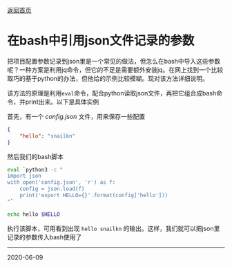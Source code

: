 [返回首页](../index.md)

# 在bash中引用json文件记录的参数

把项目配置参数记录到json里是一个常见的做法，但怎么在bash中导入这些参数呢？一种方案是利用jq命令，但它的不足是需要额外安装jq。在网上找到一个比较取巧的基于python的办法，但他给的示例比较模糊。现对该方法详细说明。

该方法的原理是利用`eval`命令，配合python读取json文件，再把它组合成bash命令，并print出来。以下是具体实例

首先，有一个 *config.json* 文件，用来保存一些配置

```json
{
    "hello": "snailkn"
}
```

然后我们的bash脚本

```bash
eval `python3 -c "
import json
with open('config.json', 'r') as f:
    config = json.load(f)
    print('export HELLO={}'.format(config['hello']))
"`

echo hello $HELLO
```

执行该脚本，可用看到出现 `hello snailkn` 的输出。这样，我们就可以把json里记录的参数传入bash使用了
 
---------------------------------------------------------------
2020-06-09
